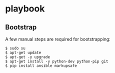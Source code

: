 # playbook

## Bootstrap

A few manual steps are required for bootstrapping:

```shell
$ sudo su
$ apt-get update
$ apt-get -y upgrade
$ apt-get install -y python-dev python-pip git
$ pip install ansible markupsafe
```
